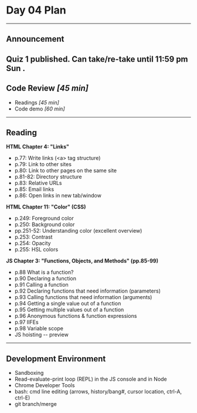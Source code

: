 # Day 04 Plan
---
## Announcement
Quiz 1 published. Can take/re-take until 11:59 pm Sun .
---
## Code Review *[45 min]*
- Readings *[45 min]*
- Code demo *[60 min]*
---
## Reading
**HTML Chapter 4: "Links"**
- p.77: Write links (\<a\> tag structure)
- p.79: Link to other sites
- p.80: Link to other pages on the same site
- p.81-82: Directory structure
- p.83: Relative URLs
- p.85: Email links
- p.86: Open links in new tab/window

**HTML Chapter 11: "Color" (CSS)**
- p.249: Foreground color
- p.250: Background color
- pp.251-52: Understanding color (excellent overview)
- p.253: Contrast
- p.254: Opacity
- p.255: HSL colors

**JS Chapter 3: "Functions, Objects, and Methods" (pp.85-99)**
- p.88 	What is a function?
- p.90 	Declaring a function
- p.91 	Calling a function
- p.92 	Declaring functions that need information (parameters)
- p.93 	Calling functions that need information (arguments)
- p.94 	Getting a single value out of a function
- p.95 	Getting multiple values out of a function
- p.96 	Anonymous functions & function expressions
- p.97 	IIFEs
- p.98 	Variable scope
- JS hoisting -- preview
---
## Development Environment
- Sandboxing
- Read-evaluate-print loop (REPL) in the JS console and in Node
- Chrome Developer Tools
- bash: cmd line editing (arrows, history/bang#, cursor location, ctrl-A, ctrl-E)
- git branch/merge
